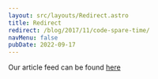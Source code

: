 ```yaml
---
layout: src/layouts/Redirect.astro
title: Redirect
redirect: /blog/2017/11/code-spare-time/
navMenu: false
pubDate: 2022-09-17
---
```

<div>
Our article feed can be found <a href="/blog/2017/11/code-spare-time/">here</a>
</div>
